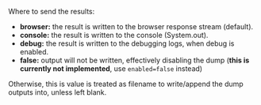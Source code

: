 Where to send the results:

- **browser:** the result is written to the browser response stream (default).
- **console:** the result is written to the console (System.out).
- **debug:** the result is written to the debugging logs, when debug is enabled.
- **false:** output will not be written, effectively disabling the dump (**this is currently not implemented**, use `enabled=false` instead)

Otherwise, this is value is treated as filename to write/append the dump outputs into, unless left blank.
